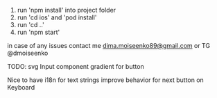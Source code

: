1. run 'npm install' into project folder
2. run 'cd ios' and 'pod install'
3. run 'cd ..'
4. run 'npm start'


in case of any issues contact me dima.moiseenko89@gmail.com or TG @dmoiseenko

TODO:
svg
Input component
gradient for button

Nice to have
i18n for text strings
improve behavior for next button on Keyboard